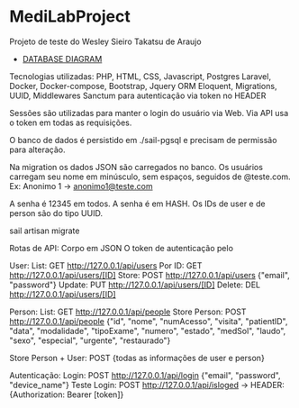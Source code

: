 # MediLabProject
Projeto de teste do Wesley Sieiro Takatsu de Araujo


- [DATABASE DIAGRAM](https://dbdiagram.io/)


Tecnologias utilizadas:
PHP, HTML, CSS, Javascript, Postgres
Laravel, Docker, Docker-compose, Bootstrap, Jquery
ORM Eloquent, Migrations, UUID, Middlewares
Sanctum para autenticação via token no HEADER

Sessões são utilizadas para manter o login do usuário via Web.
Via API usa o token em todas as requisições.

O banco de dados é persistido em ./sail-pgsql e precisam de permissão para alteração.



Na migration os dados JSON são carregados no banco.
Os usuários carregam seu nome em minúsculo, sem espaços, seguidos de @teste.com.
Ex: Anonimo 1 -> anonimo1@teste.com

A senha é 12345 em todos.
A senha é em HASH.
Os IDs de user e de person são do tipo UUID.

sail artisan migrate


Rotas de API:
Corpo em JSON
O token de autenticação pelo

User:
List: GET http://127.0.0.1/api/users
Por ID: GET http://127.0.0.1/api/users/[ID]
Store: POST http://127.0.0.1/api/users {"email", "password"}
Update: PUT http://127.0.0.1/api/users/[ID]
Delete: DEL http://127.0.0.1/api/users/[ID]

Person:
List: GET http://127.0.0.1/api/people
Store Person: POST http://127.0.0.1/api/people {"id", "nome", "numAcesso", "visita", "patientID", "data", "modalidade", "tipoExame", "numero", "estado", "medSol", "laudo", "sexo", "especial", "urgente", "restaurado"}

Store Person + User: POST {todas as informações de user e person}


Autenticação:
Login: POST http://127.0.0.1/api/login {"email", "password", "device_name"}
Teste Login: POST http://127.0.0.1/api/isloged -> HEADER: {Authorization: Bearer [token]}
